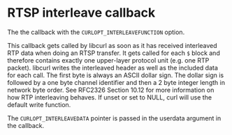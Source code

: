 # RTSP interleave callback

The the callback with the `CURLOPT_INTERLEAVEFUNCTION` option.

This callback gets called by libcurl as soon as it has received interleaved
RTP data when doing an RTSP transfer. It gets called for each `$` block and
therefore contains exactly one upper-layer protocol unit (e.g. one RTP
packet). libcurl writes the interleaved header as well as the included data
for each call. The first byte is always an ASCII dollar sign. The dollar sign
is followed by a one byte channel identifier and then a 2 byte integer length
in network byte order. See RFC2326 Section 10.12 for more information on how
RTP interleaving behaves. If unset or set to NULL, curl will use the default
write function.

The `CURLOPT_INTERLEAVEDATA` pointer is passed in the userdata argument in the
callback.

